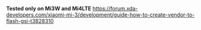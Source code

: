 **Tested only on Mi3W and Mi4LTE**
https://forum.xda-developers.com/xiaomi-mi-3/development/guide-how-to-create-vendor-to-flash-gsi-t3828310